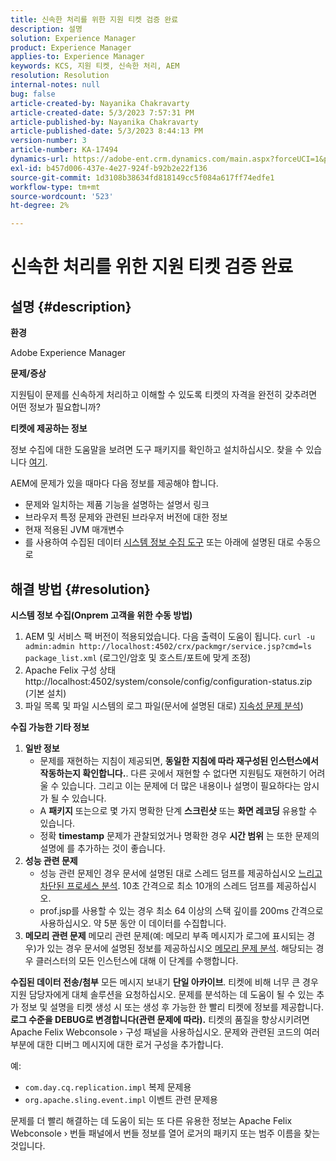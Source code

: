 ```yaml
---
title: 신속한 처리를 위한 지원 티켓 검증 완료
description: 설명
solution: Experience Manager
product: Experience Manager
applies-to: Experience Manager
keywords: KCS, 지원 티켓, 신속한 처리, AEM
resolution: Resolution
internal-notes: null
bug: false
article-created-by: Nayanika Chakravarty
article-created-date: 5/3/2023 7:57:31 PM
article-published-by: Nayanika Chakravarty
article-published-date: 5/3/2023 8:44:13 PM
version-number: 3
article-number: KA-17494
dynamics-url: https://adobe-ent.crm.dynamics.com/main.aspx?forceUCI=1&pagetype=entityrecord&etn=knowledgearticle&id=18461fbc-ece9-ed11-a7c6-6045bd006b25
exl-id: b457d006-437e-4e27-924f-b92b2e22f136
source-git-commit: 1d3108b38634fd818149cc5f084a617ff74edfe1
workflow-type: tm+mt
source-wordcount: '523'
ht-degree: 2%

---
```


# 신속한 처리를 위한 지원 티켓 검증 완료

## 설명 {#description}


<b>환경</b>

Adobe Experience Manager

<b>문제/증상</b>

지원팀이 문제를 신속하게 처리하고 이해할 수 있도록 티켓의 자격을 완전히 갖추려면 어떤 정보가 필요합니까?

<b>티켓에 제공하는 정보</b>

정보 수집에 대한 도움말을 보려면 도구 패키지를 확인하고 설치하십시오. 찾을 수 있습니다 [여기](https://helpx.adobe.com/experience-manager/kb/index/tools.html).

AEM에 문제가 있을 때마다 다음 정보를 제공해야 합니다.

- 문제와 일치하는 제품 기능을 설명하는 설명서 링크
- 브라우저 특정 문제와 관련된 브라우저 버전에 대한 정보
- 현재 적용된 JVM 매개변수
- 를 사용하여 수집된 데이터 [시스템 정보 수집 도구](https://helpx.adobe.com/experience-manager/kb/support-info-collector.html) 또는 아래에 설명된 대로 수동으로



## 해결 방법 {#resolution}

<b>시스템 정보 수집(Onprem 고객을 위한 수동 방법)</b>
1. AEM 및 서비스 팩 버전이 적용되었습니다. 다음 출력이 도움이 됩니다. `curl -u admin:admin http://localhost:4502/crx/packmgr/service.jsp?cmd=ls  package_list.xml` (로그인/암호 및 호스트/포트에 맞게 조정)
2. Apache Felix 구성 상태 http://localhost:4502/system/console/config/configuration-status.zip (기본 설치)
3. 파일 목록 및 파일 시스템의 로그 파일(문서에 설명된 대로) [지속성 문제 분석](https://helpx.adobe.com/experience-manager/kb/AnalyzePersistenceProblems.html))

<b>수집 가능한 기타 정보</b>
1. <b>일반 정보</b>
   - 문제를 재현하는 지침이 제공되면, <b>동일한 지침에 따라 재구성된 인스턴스에서 작동하는지 확인합니다.</b>. 다른 곳에서 재현할 수 없다면 지원팀도 재현하기 어려울 수 있습니다. 그리고 이는 문제에 더 많은 내용이나 설명이 필요하다는 암시가 될 수 있습니다.
   - A <b>패키지</b> 또는으로 몇 가지 명확한 단계 <b>스크린샷</b> 또는 <b>화면 레코딩</b> 유용할 수 있습니다.
   - 정확 <b>timestamp</b> 문제가 관찰되었거나 명확한 경우 <b>시간 범위</b> 는 또한 문제의 설명에 를 추가하는 것이 좋습니다.
2. <b>성능 관련 문제</b>
   - 성능 관련 문제인 경우 문서에 설명된 대로 스레드 덤프를 제공하십시오 [느리고 차단된 프로세스 분석](https://helpx.adobe.com/experience-manager/kb/AnalyzeSlowAndBlockedProcesses.html). 10초 간격으로 최소 10개의 스레드 덤프를 제공하십시오.
   - prof.jsp를 사용할 수 있는 경우 최소 64 이상의 스택 깊이를 200ms 간격으로 사용하십시오. 약 5분 동안 이 데이터를 수집합니다.
3. <b>메모리 관련 문제</b>    메모리 관련 문제(예: 메모리 부족 메시지가 로그에 표시되는 경우)가 있는 경우 문서에 설명된 정보를 제공하십시오 [메모리 문제 분석](https://experienceleague.adobe.com/docs/experience-cloud-kcs/kbarticles/KA-17482.html?lang=en). 해당되는 경우 클러스터의 모든 인스턴스에 대해 이 단계를 수행합니다.

<b>수집된 데이터 전송/첨부</b>
모든 메시지 보내기 <b>단일 아카이브</b>. 티켓에 비해 너무 큰 경우 지원 담당자에게 대체 솔루션을 요청하십시오. 문제를 분석하는 데 도움이 될 수 있는 추가 정보 및 설명을 티켓 생성 시 또는 생성 후 가능한 한 빨리 티켓에 정보를 제공합니다.
<b>로그 수준을 DEBUG로 변경합니다(관련 문제에 따라).</b>
티켓의 품질을 향상시키려면 Apache Felix Webconsole › 구성 패널을 사용하십시오. 문제와 관련된 코드의 여러 부분에 대한 디버그 메시지에 대한 로거 구성을 추가합니다.

예:

- `com.day.cq.replication.impl` 복제 문제용
- `org.apache.sling.event.impl` 이벤트 관련 문제용



문제를 더 빨리 해결하는 데 도움이 되는 또 다른 유용한 정보는 Apache Felix Webconsole › 번들 패널에서 번들 정보를 열어 로거의 패키지 또는 범주 이름을 찾는 것입니다.
